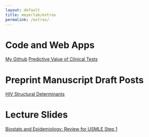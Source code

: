 ```yaml
---
layout: default
title: meyerlab/extras
permalink: /extras/
---
```


# Code and Web Apps
[My Github](https://github.com/ausmeyer)
[Predictive Value of Clinical Tests](https://ausmeyer.shinyapps.io/predictive_value_shiny/)

# Preprint Manuscript Draft Posts
[HIV Structural Determinants](http://meyerlab.org/hiv_structural_determinants-paper-now/)

# Lecture Slides
[Biostats and Epidemiology: Review for USMLE Step 1](http://meyerlab.org/intro-biostats-epi/)











































